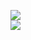 [![](https://img.shields.io/badge/Made%20With-Github%20Spray-lightgrey.svg?style=for-the-badge&logo=github)](https://github.com/Annihil/github-spray#32522)  
[![](https://i.imgur.com/2DrTn0Z.gif)](https://github.com/Annihil/github-spray)